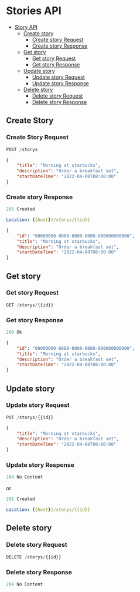 # Stories API

- [Story API](#story-api)
  - [Create story](#create-story)
    - [Create story Request](#create-story-request)
    - [Create story Response](#create-story-response)
  - [Get story](#get-story)
    - [Get story Request](#get-story-request)
    - [Get story Response](#get-story-response)
  - [Update story](#update-story)
    - [Update story Request](#update-story-request)
    - [Update story Response](#update-story-response)
  - [Delete story](#delete-story)
    - [Delete story Request](#delete-story-request)
    - [Delete story Response](#delete-story-response)

## Create Story

### Create Story Request

```js
POST /storys
```

```json
{
    "title": "Morning at starbucks",
    "description": "Order a breakfast set",
    "startDateTime": "2022-04-08T08:00:00"
}
```

### Create story Response

```js
201 Created
```

```yml
Location: {{host}}/storys/{{id}}
```

```json
{
    "id": "00000000-0000-0000-0000-000000000000",
    "title": "Morning at starbucks",
    "description": "Order a breakfast set",
    "startDateTime": "2022-04-08T08:00:00"
}
```

## Get story

### Get story Request

```js
GET /storys/{{id}}
```

### Get story Response

```js
200 Ok
```

```json
{
    "id": "00000000-0000-0000-0000-000000000000",
    "title": "Morning at starbucks",
    "description": "Order a breakfast set",
    "startDateTime": "2022-04-08T08:00:00"
}
```

## Update story

### Update story Request

```js
PUT /storys/{{id}}
```

```json
{
    "title": "Morning at starbucks",
    "description": "Order a breakfast set",
    "startDateTime": "2022-04-08T08:00:00"
}
```

### Update story Response

```js
204 No Content
```

or

```js
201 Created
```

```yml
Location: {{host}}/storys/{{id}}
```

## Delete story

### Delete story Request

```js
DELETE /storys/{{id}}
```

### Delete story Response

```js
204 No Content
```